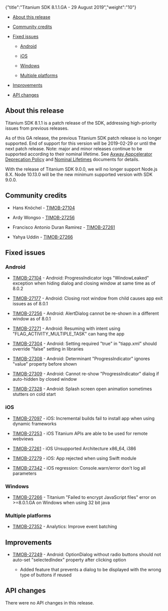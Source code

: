 {"title":"Titanium SDK 8.1.1.GA - 29 August 2019","weight":"10"} 

*   [About this release](#Aboutthisrelease)
    
*   [Community credits](#Communitycredits)
    
*   [Fixed issues](#Fixedissues)
    
    *   [Android](#Android)
        
    *   [iOS](#iOS)
        
    *   [Windows](#Windows)
        
    *   [Multiple platforms](#Multipleplatforms)
        
*   [Improvements](#Improvements)
    
*   [API changes](#APIchanges)
    

## About this release

Titanium SDK 8.1.1 is a patch release of the SDK, addressing high-priority issues from previous releases.

As of this GA release, the previous Titanium SDK patch release is no longer supported. End of support for this version will be 2019-02-29 or until the next patch release. Note: major and minor releases continue to be supported according to their nominal lifetime. See [Axway Appcelerator Deprecation Policy](/docs/appc/AMPLIFY_Appcelerator_Services_Overview/Axway_Appcelerator_Deprecation_Policy/) and [Nominal Lifetimes](/docs/appc/AMPLIFY_Appcelerator_Services_Overview/Axway_Appcelerator_Product_Lifecycle/#NominalLifetimes) documents for details.

With the release of Titanium SDK 9.0.0, we will no longer support Node.js 8.X. Node 10.13.0 will be the new minimum supported version with SDK 9.0.0.

## Community credits

*   Hans Knöchel - [TIMOB-27104](https://jira.appcelerator.org/browse/TIMOB-27104)
    
*   Ardy Wongso - [TIMOB-27256](https://jira.appcelerator.org/browse/TIMOB-27256)
    
*   Francisco Antonio Duran Ramirez - [TIMOB-27261](https://jira.appcelerator.org/browse/TIMOB-27261)
    
*   Yahya Uddin - [TIMOB-27266](https://jira.appcelerator.org/browse/TIMOB-27266)
    

## Fixed issues

### Android

*   [TIMOB-27104](https://jira.appcelerator.org/browse/TIMOB-27104) - Android: ProgressIndicator logs "WindowLeaked" exception when hiding dialog and closing window at same time as of 8.0.2
    
*   [TIMOB-27177](https://jira.appcelerator.org/browse/TIMOB-27177) - Android: Closing root window from child causes app exit issues as of 8.0.1
    
*   [TIMOB-27256](https://jira.appcelerator.org/browse/TIMOB-27256) - Android: AlertDialog cannot be re-shown in a different window as of 8.0.1
    
*   [TIMOB-27271](https://jira.appcelerator.org/browse/TIMOB-27271) \- Android: Resuming with intent using "FLAG\_ACTIVITY\_MULTIPLE\_TASK" can hang the app
    
*   [TIMOB-27304](https://jira.appcelerator.org/browse/TIMOB-27304) \- Android: Setting <uses-feature/> required "true" in "tiapp.xml" should override "false" setting in libraries
    
*   [TIMOB-27308](https://jira.appcelerator.org/browse/TIMOB-27308) \- Android: Determinant "ProgressIndicator" ignores "value" property before shown
    
*   [TIMOB-27309](https://jira.appcelerator.org/browse/TIMOB-27309) \- Android: Cannot re-show "ProgressIndicator" dialog if auto-hidden by closed window
    
*   [TIMOB-27328](https://jira.appcelerator.org/browse/TIMOB-27328) \- Android: Splash screen open animation sometimes stutters on cold start
    

### iOS

*   [TIMOB-27097](https://jira.appcelerator.org/browse/TIMOB-27097) - iOS: Incremental builds fail to install app when using dynamic frameworks
    
*   [TIMOB-27253](https://jira.appcelerator.org/browse/TIMOB-27253) - iOS Titanium APIs are able to be used for remote webviews
    
*   [TIMOB-27261](https://jira.appcelerator.org/browse/TIMOB-27261) - iOS Unsupported Architecture x86\_64, i386
    
*   [TIMOB-27279](https://jira.appcelerator.org/browse/TIMOB-27279) - iOS: App rejected when using Swift module
    
*   [TIMOB-27342](https://jira.appcelerator.org/browse/TIMOB-27342) - iOS regression: Console.warn/error don't log all parameters
    

### Windows

*   [TIMOB-27266](https://jira.appcelerator.org/browse/TIMOB-27266) - Titanium "Failed to encrypt JavaScript files" error on >=8.0.1.GA on Windows when using 32 bit java
    

### Multiple platforms

*   [TIMOB-27352](https://jira.appcelerator.org/browse/TIMOB-27352) - Analytics: Improve event batching  
    

## Improvements

*   [TIMOB-27249](https://jira.appcelerator.org/browse/TIMOB-27249) - Android: OptionDialog without radio buttons should not auto-set "selectedIndex" property after clicking option
    
    *   Added feature that prevents a dialog to be displayed with the wrong type of buttons if reused
        

## API changes

There were no API changes in this release.